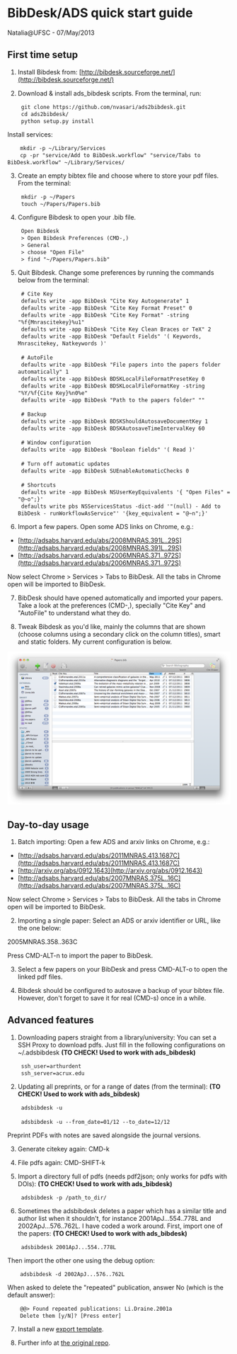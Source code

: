 # BibDesk/ADS quick start guide

Natalia@UFSC - 07/May/2013

## First time setup

1) Install Bibdesk from: [http://bibdesk.sourceforge.net/](http://bibdesk.sourceforge.net/)

2) Download & install ads_bibdesk scripts. From the terminal, run:

        git clone https://github.com/nvasari/ads2bibdesk.git 
        cd ads2bibdesk/
        python setup.py install

Install services:

        mkdir -p ~/Library/Services
        cp -pr "service/Add to BibDesk.workflow" "service/Tabs to BibDesk.workflow" ~/Library/Services/

3) Create an empty bibtex file and choose where to store your pdf files. From the terminal:

        mkdir -p ~/Papers
        touch ~/Papers/Papers.bib

4) Configure Bibdesk to open your .bib file.

        Open Bibdesk
        > Open Bibdesk Preferences (CMD-,)
        > General
        > choose "Open File"
        > find "~/Papers/Papers.bib"

5) Quit Bibdesk. Change some preferences by running the commands below from the terminal:

        # Cite Key
        defaults write -app BibDesk "Cite Key Autogenerate" 1
        defaults write -app BibDesk "Cite Key Format Preset" 0
        defaults write -app BibDesk "Cite Key Format" -string "%f{Mnrascitekey}%u1"
        defaults write -app BibDesk "Cite Key Clean Braces or TeX" 2     
        defaults write -app BibDesk "Default Fields" '( Keywords, Mnrascitekey, Natkeywords )'
        
        # AutoFile
        defaults write -app BibDesk "File papers into the papers folder automatically" 1
        defaults write -app BibDesk BDSKLocalFileFormatPresetKey 0
        defaults write -app BibDesk BDSKLocalFileFormatKey -string "%Y/%f{Cite Key}%n0%e"
        defaults write -app BibDesk "Path to the papers folder" ""
        
        # Backup
        defaults write -app BibDesk BDSKShouldAutosaveDocumentKey 1
        defaults write -app BibDesk BDSKAutosaveTimeIntervalKey 60
        
        # Window configuration
        defaults write -app BibDesk "Boolean fields" '( Read )'
        
        # Turn off automatic updates
        defaults write -app BibDesk SUEnableAutomaticChecks 0
        
        # Shortcuts
        defaults write -app BibDesk NSUserKeyEquivalents '{ "Open Files" = "@~o";}'
        defaults write pbs NSServicesStatus -dict-add '"(null) - Add to BibDesk - runWorkflowAsService"' '{key_equivalent = "@~n";}'

6) Import a few papers. Open some ADS links on Chrome, e.g.:

* [http://adsabs.harvard.edu/abs/2008MNRAS.391L..29S](http://adsabs.harvard.edu/abs/2008MNRAS.391L..29S)
* [http://adsabs.harvard.edu/abs/2006MNRAS.371..972S](http://adsabs.harvard.edu/abs/2006MNRAS.371..972S)

Now select Chrome > Services > Tabs to BibDesk. All the tabs in Chrome open will be imported to BibDesk.

7) BibDesk should have opened automatically and imported your papers. Take a look at the preferences (CMD-,), specially "Cite Key" and "AutoFile" to understand what they do.

8) Tweak Bibdesk as you'd like, mainly the columns that are shown (choose columns using a secondary click on the column titles), smart and static folders. My current configuration is below.

![](./bibdesk_columns_nat.png)


## Day-to-day usage

1) Batch importing: Open a few ADS and arxiv links on Chrome, e.g.:

* [http://adsabs.harvard.edu/abs/2011MNRAS.413.1687C](http://adsabs.harvard.edu/abs/2011MNRAS.413.1687C)
* [http://arxiv.org/abs/0912.1643](http://arxiv.org/abs/0912.1643)
* [http://adsabs.harvard.edu/abs/2007MNRAS.375L..16C](http://adsabs.harvard.edu/abs/2007MNRAS.375L..16C)

Now select Chrome > Services > Tabs to BibDesk. All the tabs in Chrome open will be imported to BibDesk.

2) Importing a single paper: Select an ADS or arxiv identifier or URL, like the one below:

2005MNRAS.358..363C

Press CMD-ALT-n to import the paper to BibDesk.

3) Select a few papers on your BibDesk and press CMD-ALT-o to open the linked pdf files.

4) Bibdesk should be configured to autosave a backup of your bibtex file. However, don't forget to save it for real (CMD-s) once in a while.


## Advanced features

1) Downloading papers straight from a library/university: You can set a SSH Proxy to download pdfs. Just fill in the following configurations on ~/.adsbibdesk
**(TO CHECK! Used to work with ads_bibdesk)**

        ssh_user=arthurdent
        ssh_server=acrux.edu

2) Updating all preprints, or for a range of dates (from the terminal):
**(TO CHECK! Used to work with ads_bibdesk)**

        adsbibdesk -u

        adsbibdesk -u --from_date=01/12 --to_date=12/12

Preprint PDFs with notes are saved alongside the journal versions.

3) Generate citekey again: CMD-k

4) File pdfs again: CMD-SHIFT-k

5) Import a directory full of pdfs (needs pdf2json; only works for pdfs with DOIs):
**(TO CHECK! Used to work with ads_bibdesk)**

        adsbibdesk -p /path_to_dir/

6) Sometimes the adsbibdesk deletes a paper which has a similar title
and author list when it shouldn't, for instance 2001ApJ...554..778L and
2002ApJ...576..762L. I have coded a work around. First, import one of the papers:
**(TO CHECK! Used to work with ads_bibdesk)**

        adsbibdesk 2001ApJ...554..778L

Then import the other one using the debug option:

        adsbibdesk -d 2002ApJ...576..762L

When asked to delete the "repeated" publication, answer No (which is the
default answer):

        @@> Found repeated publications: Li.Draine.2001a
        Delete them [y/N]? [Press enter]

7) Install a new [export template](https://tex.stackexchange.com/questions/268422/how-to-create-a-new-bibdesk-export-template).

8) Further info at [the original repo](https://github.com/r-xue/ads2bibdesk).



